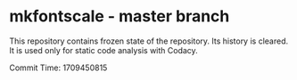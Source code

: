 # mkfontscale - master branch

This repository contains frozen state of the repository.
Its history is cleared. It is used only for static code
analysis with Codacy.

Commit Time: 1709450815